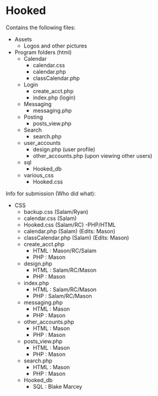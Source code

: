 # Hooked
Contains the following files:

- Assets
  - Logos and other pictures
- Program folders (html)
  - Calendar
     - calendar.css
     - calendar.php
     - classCalendar.php
  - Login
     - create_acct.php
     - index.php (login)
  - Messaging
     - messaging.php 
  - Posting
     - posts_view.php
  - Search
     - search.php
  - user_accounts
     - design.php (user profile)
     - other_accounts.php (upon viewing other users)
  - sql
     - Hooked_db
  - various_css
     - Hooked.css

Info for submission (Who did what):
   - CSS
      - backup.css (Salam/Ryan)
      - calendar.css (Salam)
      - Hooked.css (Salam/RC)
   -PHP/HTML
      - calendar.php (Salam) (Edits: Mason)
      - classCalendar.php (Salam) (Edits: Mason)
      - create_acct.php
         - HTML : Mason/RC/Salam
         - PHP : Mason
      - design.php
         - HTML : Salam/RC/Mason
         - PHP : Mason
      - index.php 
         - HTML : Salam/RC/Mason
         - PHP : Salam/RC/Mason
      - messaging.php
         - HTML : Mason
         - PHP : Mason
      - other_accounts.php
         - HTML : Mason
         - PHP : Mason
      - posts_view.php
         - HTML : Mason
         - PHP : Mason
      - search.php
         - HTML : Mason
         - PHP : Mason
      - Hooked_db
         - SQL : Blake Marcey

